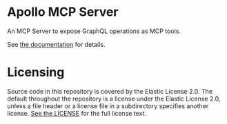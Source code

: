 # Apollo MCP Server

An MCP Server to expose GraphQL operations as MCP tools.

See [the documentation](https://www.apollographql.com/docs/apollo-mcp-server/) for details.

# Licensing

Source code in this repository is covered by the Elastic License 2.0. The
default throughout the repository is a license under the Elastic License 2.0,
unless a file header or a license file in a subdirectory specifies another
license. [See the LICENSE](./LICENSE) for the full license text.
